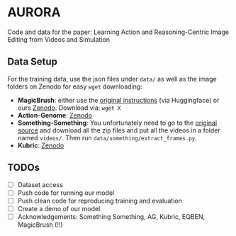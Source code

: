 # AURORA
Code and data for the paper: Learning Action and Reasoning-Centric Image Editing from Videos and Simulation

## Data Setup

For the training data, use the json files under `data/` as well as the image folders on Zenodo for easy `wget` downloading:

- **MagicBrush**: either use the [original instructions](Link) (via Huggingface) or ours [Zenodo](URL). Download via: `wget X`
- **Action-Genome**: [Zenodo](Link)
- **Something-Something**: You unfortunately need to go to the [original source](https://developer.qualcomm.com/software/ai-datasets/something-something) and download all the zip files and put all the videos in a folder named `videos/`. Then run `data/something/extract_frames.py`.
- **Kubric**: [Zenodo](Link)

## TODOs
- [ ] Dataset access
- [ ] Push code for running our model
- [ ] Push clean code for reproducing training and evaluation
- [ ] Create a demo of our model
- [ ] Acknowledgements: Something Something, AG, Kubric, EQBEN, MagicBrush (!!)

